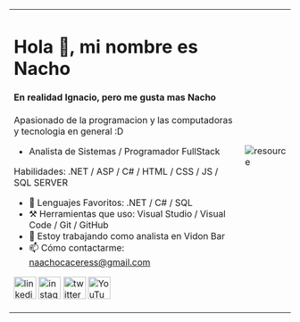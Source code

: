 <table border=0>
    <tr>
      <td>
        <h1>Hola 👋, mi nombre es Nacho  </h1>
        <h4> En realidad Ignacio, pero me gusta mas Nacho </h4> 
        
Apasionado de la programacion y las computadoras y tecnologia en general :D <br>
- Analista de Sistemas / Programador FullStack <br>

Habilidades: .NET / ASP / C# / HTML / CSS / JS / SQL SERVER

- 📄 Lenguajes Favoritos: .NET / C# / SQL</h3>
- ⚒  Herramientas que uso: Visual Studio / Visual Code / Git / GitHub</h3>
- 🔭 Estoy trabajando como analista en Vidon Bar 
- 📫 Cómo contactarme: naachocaceress@gmail.com 


[<img src='https://cdn.jsdelivr.net/npm/simple-icons@3.0.1/icons/linkedin.svg' alt='linkedin' height='40'>](https://www.linkedin.com/in/nacho-caceres/)  [<img src='https://cdn.jsdelivr.net/npm/simple-icons@3.0.1/icons/instagram.svg' alt='instagram' height='40'>](https://www.instagram.com/naachocaceres/)  [<img src='https://cdn.jsdelivr.net/npm/simple-icons@3.0.1/icons/twitter.svg' alt='twitter' height='40'>](https://twitter.com/nachocaceress)  [<img src='https://cdn.jsdelivr.net/npm/simple-icons@3.0.1/icons/youtube.svg' alt='YouTube' height='40'>](https://www.youtube.com/channel/UCaeffXQ6WbdQ2PjcOurdhKw)  </td>
      <td>![resource](https://user-images.githubusercontent.com/55108524/115559047-b40e7e00-a289-11eb-9f70-c4c465678cf0.gif)
</td>
    </tr>
</table>
